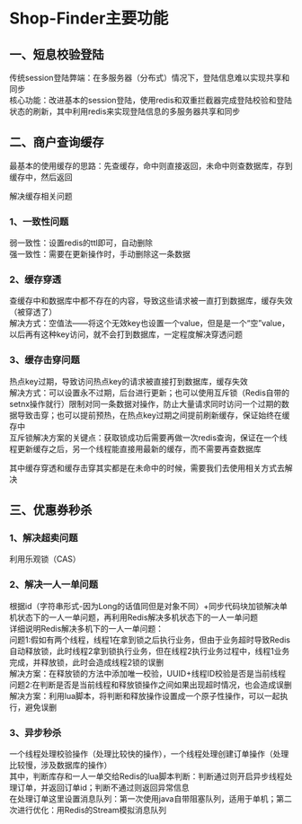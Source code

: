 # Shop-Finder主要功能  
## 一、短息校验登陆  
传统session登陆弊端：在多服务器（分布式）情况下，登陆信息难以实现共享和同步  
核心功能：改进基本的session登陆，使用redis和双重拦截器完成登陆校验和登陆状态的刷新，其中利用redis来实现登陆信息的多服务器共享和同步  

## 二、商户查询缓存  
最基本的使用缓存的思路：先查缓存，命中则直接返回，未命中则查数据库，存到缓存中，然后返回

解决缓存相关问题
### 1、一致性问题
弱一致性：设置redis的ttl即可，自动删除  
强一致性：需要在更新操作时，手动删除这一条数据  
### 2、缓存穿透  
查缓存中和数据库中都不存在的内容，导致这些请求被一直打到数据库，缓存失效（被穿透了）  
解决方式：空值法——将这个无效key也设置一个value，但是是一个“空”value，以后再有这种key访问，就不会打到数据库，一定程度解决穿透问题  
### 3、缓存击穿问题  
热点key过期，导致访问热点key的请求被直接打到数据库，缓存失效  
解决方式：可以设置永不过期，后台进行更新；也可以使用互斥锁（Redis自带的setnx操作就行）限制对同一条数据对操作，防止大量请求同时访问一个过期的数据导致击穿；也可以提前预热，在热点key过期之间提前刷新缓存，保证始终在缓存中  
互斥锁解决方案的关键点：获取锁成功后需要再做一次redis查询，保证在一个线程更新缓存之后，另一个线程能直接用最新的缓存，而不需要再查数据库  

其中缓存穿透和缓存击穿其实都是在未命中的时候，需要我们去使用相关方式去解决  

## 三、优惠券秒杀  

### 1、解决超卖问题  
利用乐观锁（CAS）  
### 2、解决一人一单问题  
根据id（字符串形式-因为Long的话值同但是对象不同）+同步代码块加锁解决单机状态下的一人一单问题，再利用Redis解决多机状态下的一人一单问题  
详细说明Redis解决多机下的一人一单问题：  
问题1:假如有两个线程，线程1在拿到锁之后执行业务，但由于业务超时导致Redis自动释放锁，此时线程2拿到锁执行业务，但在线程2执行业务过程中，线程1业务完成，并释放锁，此时会造成线程2锁的误删  
解决方案：在释放锁的方法中添加唯一校验，UUID+线程ID校验是否是当前线程  
问题2:在判断是否是当前线程和释放锁操作之间如果出现超时情况，也会造成误删  
解决方案：利用lua脚本，将判断和释放操作设置成一个原子性操作，可以一起执行，避免误删  
### 3、异步秒杀  
一个线程处理校验操作（处理比较快的操作），一个线程处理创建订单操作（处理比较慢，涉及数据库的操作）  
其中，判断库存和一人一单交给Redis的lua脚本判断：判断通过则开启异步线程处理订单，并返回订单id；判断不通过则返回异常信息  
在处理订单这里设置消息队列：第一次使用java自带阻塞队列，适用于单机；第二次进行优化：用Redis的Stream模拟消息队列  




